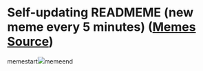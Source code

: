 # Self-updating READMEME (new meme every 5 minutes) ([Memes Source](https://bramses.notion.site/a49c1e962b7646879176ac3b327b6533?v=4d1eda54b170483cb03a40f257231764))

memestart![](https://www.notion.so/image/https%3A%2F%2Fs3-us-west-2.amazonaws.com%2Fsecure.notion-static.com%2F4d5fbad9-81c8-42e5-a3e4-4ec0c752aad4%2F84A6E0B9-DB88-498E-BB8F-5C835DA7E41E.jpeg?table=block&id=f1e399e3-8ddb-4654-a527-aeb09d86b167&cache=v2)memeend
